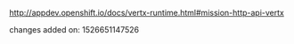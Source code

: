 http://appdev.openshift.io/docs/vertx-runtime.html#mission-http-api-vertx

 
 changes added on: 1526651147526